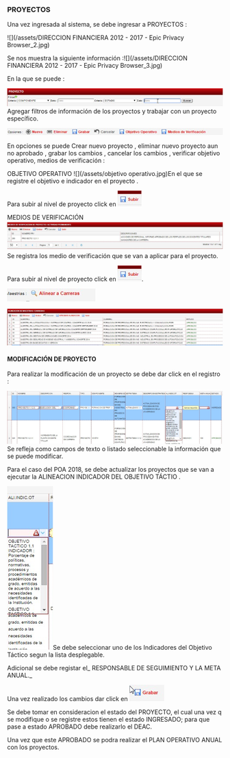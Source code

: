 ### PROYECTOS

Una vez ingresada al sistema, se debe ingresar a PROYECTOS :

![](/assets/DIRECCION FINANCIERA 2012 - 2017 - Epic Privacy Browser_2.jpg)

Se nos muestra la siguiente información  :![](/assets/DIRECCION FINANCIERA 2012 - 2017 - Epic Privacy Browser_3.jpg)

En la que se puede :

![](/assets/pry1.jpg)Agregar filtros de información de los proyectos y trabajar con un proyecto específico.

![](/assets/pry2.jpg)

En opciones se puede Crear nuevo proyecto , eliminar nuevo proyecto aun no aprobado , grabar los cambios , cancelar los cambios , verificar objetivo operativo, medios de verificación :

OBJETIVO OPERATIVO ![](/assets/objetivo operativo.jpg)En el que se registre el objetivo e indicador en el proyecto .

Para subir al nivel de proyecto click en ![](/assets/subir.jpg)

MEDIOS DE VERIFICACIÓN ![](/assets/medios.jpg)Se registra los medio de verificación que se van a aplicar para el proyecto.

Para subir al nivel de proyecto click en ![](/assets/subir.jpg).

![](/assets/pry3.jpg)

![](/assets/alineacion1.jpg)

#### MODIFICACIÓN DE PROYECTO 

Para realizar la modificación de un proyecto se debe dar click en el registro :

![](/assets/modificar.jpg)Se refleja como campos de texto o listado seleccionable la información que se puede modificar.

Para el caso del POA 2018, se debe actualizar los proyectos que se van a ejecutar la ALINEACION INDICADOR DEL OBJETIVO TÁCTIO .

![](/assets/ALINEACION.jpg)Se debe seleccionar uno de los Indicadores del Objetivo Táctico segun la lista desplegable.

Adicional se debe registar el_ RESPONSABLE DE SEGUIMIENTO Y LA META ANUAL._

Una vez realizado los cambios dar click en ![](/assets/grabar.jpg)

Se debe tomar en consideracion el estado del PROYECTO, el cual una vez q se modifique o se registre estos tienen el estado INGRESADO; para que pase a estado APROBADO debe realizarlo el DEAC.

Una vez que este APROBADO se podra realizar el PLAN OPERATIVO ANUAL con los proyectos.





